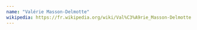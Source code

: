 ```yaml
---
name: "Valérie Masson-Delmotte"
wikipedia: https://fr.wikipedia.org/wiki/Val%C3%A9rie_Masson-Delmotte
---
```

